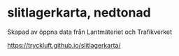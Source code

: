 # slitlagerkarta, nedtonad
Skapad av öppna data från Lantmäteriet och Trafikverket

https://tryckluft.github.io/slitlagerkarta/

